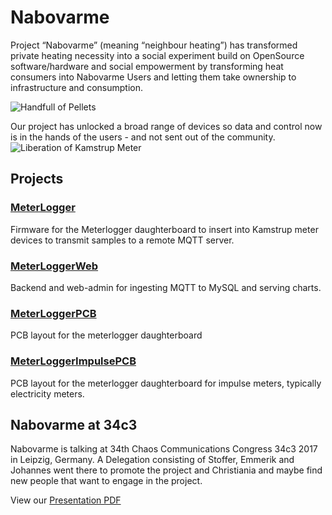 # Nabovarme
Project “Nabovarme” (meaning “neighbour heating”) has transformed private heating necessity into a social experiment build on OpenSource software/hardware and social empowerment by transforming heat consumers into Nabovarme Users and letting them take ownership to infrastructure and consumption.

![Handfull of Pellets](https://nabovarme.github.com/images/handfull_of_pellets.png)



Our project has unlocked a broad range of devices so data and control now is in the hands of the users - and not sent out of the community.
![Liberation of Kamstrup Meter](https://nabovarme.github.com/images/kamstrup.png)

## Projects

### [MeterLogger](https://github.com/nabovarme/MeterLogger)
Firmware for the Meterlogger daughterboard to insert into Kamstrup meter devices to transmit samples to a remote MQTT server.

### [MeterLoggerWeb](https://github.com/nabovarme/MeterLoggerWeb)
Backend and web-admin for ingesting MQTT to MySQL and serving charts.

### [MeterLoggerPCB](https://github.com/nabovarme/MeterLoggerPCB)
PCB layout for the meterlogger daughterboard

### [MeterLoggerImpulsePCB](https://github.com/nabovarme/MeterLoggerImpulsePCB)
PCB layout for the meterlogger daughterboard for impulse meters, typically electricity meters.

## Nabovarme at 34c3
Nabovarme is talking at 34th Chaos Communications Congress 34c3 2017 in Leipzig, Germany.
A Delegation consisting of Stoffer, Emmerik and Johannes went there to promote the project and Christiania and maybe
find new people that want to engage in the project.

View our [Presentation PDF](https://nabovarme.github.com/presentation.pdf)
